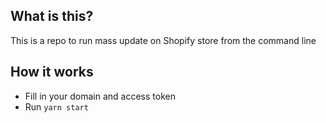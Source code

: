 ## What is this?
This is a repo to run mass update on Shopify store from the command line

## How it works
* Fill in your domain and access token
* Run `yarn start`